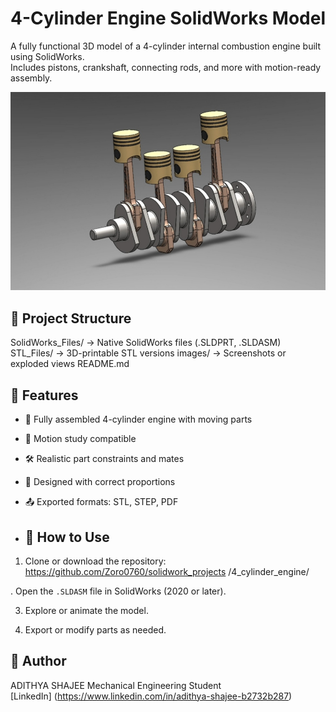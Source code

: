# 4-Cylinder Engine SolidWorks Model

A fully functional 3D model of a 4-cylinder internal combustion engine built using SolidWorks.  
Includes pistons, crankshaft, connecting rods, and more with motion-ready assembly.

![Engine Preview](engine_preview.png)

## 📂 Project Structure 
SolidWorks_Files/ → Native SolidWorks files (.SLDPRT, .SLDASM) STL_Files/ → 3D-printable STL versions images/ → Screenshots or exploded views README.md 

## 🔧 Features

- 🧩 Fully assembled 4-cylinder engine with moving parts
- 🔄 Motion study compatible
- 🛠️ Realistic part constraints and mates
- 📏 Designed with correct proportions
- 📤 Exported formats: STL, STEP, PDF

- ## 🚀 How to Use

1. Clone or download the repository:
    https://github.com/Zoro0760/solidwork_projects
/4_cylinder_engine/
   
. Open the `.SLDASM` file in SolidWorks (2020 or later).

3. Explore or animate the model.

4. Export or modify parts as needed.

## 👤 Author

ADITHYA SHAJEE 
Mechanical Engineering Student  
[LinkedIn] (https://www.linkedin.com/in/adithya-shajee-b2732b287)
